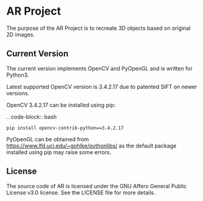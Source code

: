 AR Project
==========

The purpose of the AR Project is to recreate 3D objects based on original 2D images.

Current Version
---------------

The current version implements OpenCV and PyOpenGL and is written for Python3.

Latest supported OpenCV version is 3.4.2.17 due to patented SIFT on newer versions.

OpenCV 3.4.2.17 can be installed using pip:

.. code-block:: bash

    pip install opencv-contrib-python==3.4.2.17

PyOpenGL can be obtained from https://www.lfd.uci.edu/~gohlke/pythonlibs/ as the default package installed using pip may raise some errors.

License
-------

The source code of AR is licensed under the GNU Affero General Public License v3.0 license. See the LICENSE file for more details.
